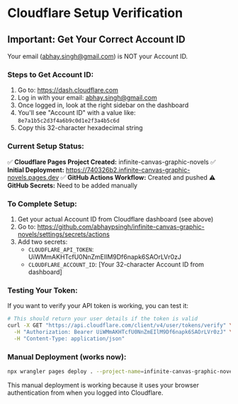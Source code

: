 # Cloudflare Setup Verification

## Important: Get Your Correct Account ID

Your email (abhay.singh@gmail.com) is NOT your Account ID. 

### Steps to Get Account ID:

1. Go to: https://dash.cloudflare.com
2. Log in with your email: abhay.singh@gmail.com
3. Once logged in, look at the right sidebar on the dashboard
4. You'll see "Account ID" with a value like: `8e7a1b5c2d3f4a6b9c0d1e2f3a4b5c6d`
5. Copy this 32-character hexadecimal string

### Current Setup Status:

✅ **Cloudflare Pages Project Created:** infinite-canvas-graphic-novels
✅ **Initial Deployment:** https://740326b2.infinite-canvas-graphic-novels.pages.dev
✅ **GitHub Actions Workflow:** Created and pushed
⚠️ **GitHub Secrets:** Need to be added manually

### To Complete Setup:

1. Get your actual Account ID from Cloudflare dashboard (see above)
2. Go to: https://github.com/abhaypsingh/infinite-canvas-graphic-novels/settings/secrets/actions
3. Add two secrets:
   - `CLOUDFLARE_API_TOKEN`: UiWMmAKHTcfU0NnZmEIlM9Df6napk6SAOrLVr0zJ
   - `CLOUDFLARE_ACCOUNT_ID`: [Your 32-character Account ID from dashboard]

### Testing Your Token:

If you want to verify your API token is working, you can test it:

```bash
# This should return your user details if the token is valid
curl -X GET "https://api.cloudflare.com/client/v4/user/tokens/verify" \
  -H "Authorization: Bearer UiWMmAKHTcfU0NnZmEIlM9Df6napk6SAOrLVr0zJ" \
  -H "Content-Type: application/json"
```

### Manual Deployment (works now):

```bash
npx wrangler pages deploy . --project-name=infinite-canvas-graphic-novels
```

This manual deployment is working because it uses your browser authentication from when you logged into Cloudflare.